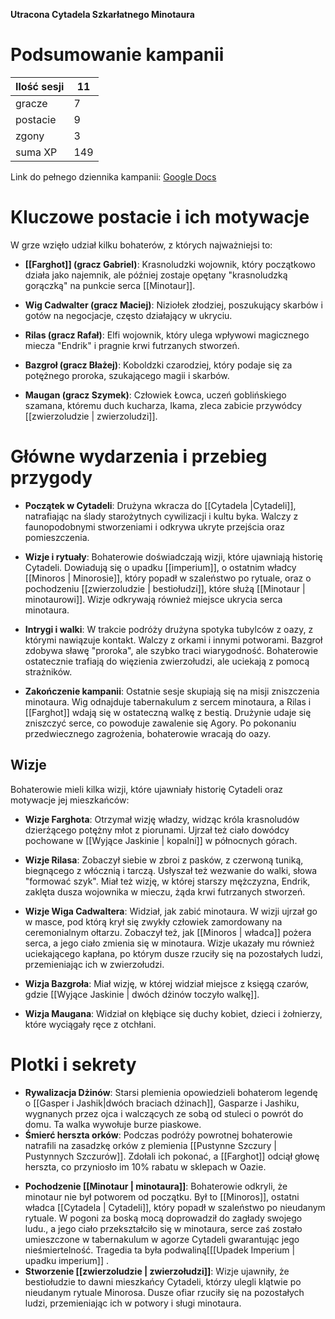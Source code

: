 **Utracona Cytadela Szkarłatnego Minotaura**

# Podsumowanie kampanii


| Ilość sesji | 11  |
| ----------- | --- |
| gracze      | 7   |
| postacie    | 9   |
| zgony       | 3   |
| suma XP     | 149 |
Link do pełnego dziennika kampanii: [Google Docs](https://docs.google.com/document/d/1h1nDSHfSDg_WT5n8XOuoTEPujSbbB1m2atb5p9ujtfs/edit?usp=sharing)

# Kluczowe postacie i ich motywacje

W grze wzięło udział kilku bohaterów, z których najważniejsi to:

- **[[Farghot]] (gracz Gabriel)**: Krasnoludzki wojownik, który początkowo działa jako najemnik, ale później zostaje opętany "krasnoludzką gorączką" na punkcie serca [[Minotaur]].
    
- **Wig Cadwalter (gracz Maciej)**: Niziołek złodziej, poszukujący skarbów i gotów na negocjacje, często działający w ukryciu.
    
- **Rilas (gracz Rafał)**: Elfi wojownik, który ulega wpływowi magicznego miecza "Endrik" i pragnie krwi futrzanych stworzeń.
    
- **Bazgroł (gracz Błażej)**: Koboldzki czarodziej, który podaje się za potężnego proroka, szukającego magii i skarbów.
    
- **Maugan (gracz Szymek)**: Człowiek Łowca, uczeń goblińskiego szamana, któremu duch kucharza, Ikama, zleca zabicie przywódcy [[zwierzoludzie | zwierzoludzi]].
    

# Główne wydarzenia i przebieg przygody

- **Początek w Cytadeli**: Drużyna wkracza do [[Cytadela |Cytadeli]], natrafiając na ślady starożytnych cywilizacji i kultu byka. Walczy z faunopodobnymi stworzeniami i odkrywa ukryte przejścia oraz pomieszczenia.
    
- **Wizje i rytuały**: Bohaterowie doświadczają wizji, które ujawniają historię Cytadeli. Dowiadują się o upadku [[imperium]], o ostatnim władcy [[Minoros | Minorosie]], który popadł w szaleństwo po rytuale, oraz o pochodzeniu [[zwierzoludzie | bestiołudzi]], które służą [[Minotaur | minotaurowi]]. Wizje odkrywają również miejsce ukrycia serca minotaura.
    
- **Intrygi i walki**: W trakcie podróży drużyna spotyka tubylców z oazy, z którymi nawiązuje kontakt. Walczy z orkami i innymi potworami. Bazgroł zdobywa sławę "proroka", ale szybko traci wiarygodność. Bohaterowie ostatecznie trafiają do więzienia zwierzołudzi, ale uciekają z pomocą strażników.
    
- **Zakończenie kampanii**: Ostatnie sesje skupiają się na misji zniszczenia minotaura. Wig odnajduje tabernakulum z sercem minotaura, a Rilas i [[Farghot]] wdają się w ostateczną walkę z bestią. Drużynie udaje się zniszczyć serce, co powoduje zawalenie się Agory. Po pokonaniu przedwiecznego zagrożenia, bohaterowie wracają do oazy.

## **Wizje**

Bohaterowie mieli kilka wizji, które ujawniały historię Cytadeli oraz motywacje jej mieszkańców:

- **Wizje Farghota**: Otrzymał wizję władzy, widząc króla krasnoludów dzierżącego potężny młot z piorunami. Ujrzał też ciało dowódcy pochowane w [[Wyjące Jaskinie | kopalni]] w północnych górach.
    
- **Wizje Rilasa**: Zobaczył siebie w zbroi z pasków, z czerwoną tuniką, biegnącego z włócznią i tarczą. Usłyszał też wezwanie do walki, słowa "formować szyk". Miał też wizję, w której starszy mężczyzna, Endrik, zaklęta dusza wojownika w mieczu, żąda krwi futrzanych stworzeń.
    
- **Wizje Wiga Cadwaltera**: Widział, jak zabić minotaura. W wizji ujrzał go w masce, pod którą krył się zwykły człowiek zamordowany na ceremonialnym ołtarzu. Zobaczył też, jak [[Minoros | władca]] pożera serca, a jego ciało zmienia się w minotaura. Wizje ukazały mu również uciekającego kapłana, po którym dusze rzuciły się na pozostałych ludzi, przemieniając ich w zwierzołudzi.
    
- **Wizja Bazgroła**: Miał wizję, w której widział miejsce z księgą czarów, gdzie [[Wyjące Jaskinie | dwóch dżinów toczyło walkę]].
    
- **Wizja Maugana**: Widział on kłębiące się duchy kobiet, dzieci i żołnierzy, które wyciągały ręce z otchłani.

# Plotki i sekrety

* **Rywalizacja Dżinów**: Starsi plemienia opowiedzieli bohaterom legendę o [[Gasper i Jashik|dwóch braciach dżinach]], Gasparze i Jashiku, wygnanych przez ojca i walczących ze sobą od stuleci o powrót do domu. Ta walka wywołuje burze piaskowe. 
* **Śmierć herszta  orków**: Podczas podróży powrotnej bohaterowie natrafili na zasadzkę orków z plemienia [[Pustynne Szczury | Pustynnych Szczurów]]. Zdołali ich pokonać, a [[Farghot]] odciął głowę herszta, co przyniosło im 10% rabatu w sklepach w Oazie.
- **Pochodzenie [[Minotaur | minotaura]]**: Bohaterowie odkryli, że minotaur nie był potworem od początku. Był to [[Minoros]], ostatni władca [[Cytadela | Cytadeli]], który popadł w szaleństwo po nieudanym rytuale. W pogoni za boską mocą doprowadził do zagłady swojego ludu., a jego ciało przekształciło się w minotaura, serce zaś zostało umieszczone w tabernakulum w agorze Cytadeli gwarantując jego nieśmiertelność. Tragedia ta była podwaliną[[[Upadek Imperium | upadku imperium]] .
- **Stworzenie [[zwierzoludzie | zwierzołudzi]]**: Wizje ujawniły, że bestiołudzie to dawni mieszkańcy Cytadeli, którzy ulegli klątwie po nieudanym rytuale Minorosa. Dusze ofiar rzuciły się na pozostałych ludzi, przemieniając ich w potwory i sługi minotaura.
